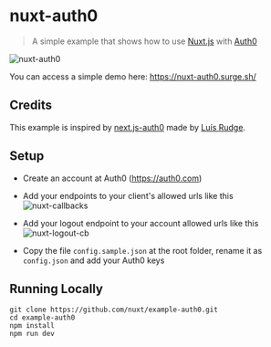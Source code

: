 # nuxt-auth0

> A simple example that shows how to use [Nuxt.js](https://nuxtjs.org) with [Auth0](https://auth0.com)

![nuxt-auth0](https://cloud.githubusercontent.com/assets/904724/22703834/d971838c-ed65-11e6-90f9-5ecf2a1be5f0.gif)

You can access a simple demo here: https://nuxt-auth0.surge.sh/

## Credits

This example is inspired by [next.js-auth0](https://github.com/luisrudge/next.js-auth0) made by [Luís Rudge](https://github.com/luisrudge).

## Setup

* Create an account at Auth0 (https://auth0.com)
* Add your endpoints to your client's allowed urls like this ![nuxt-callbacks](https://cloud.githubusercontent.com/assets/904724/22703633/23f35724-ed65-11e6-83e4-227ad77c00ff.png)
* Add your logout endpoint to your account allowed urls like this ![nuxt-logout-cb](https://cloud.githubusercontent.com/assets/904724/22703768/9782bbbc-ed65-11e6-93b7-9c1e4d5d7984.png)

* Copy the file `config.sample.json` at the root folder, rename it as `config.json` and add your Auth0 keys

## Running Locally

```
git clone https://github.com/nuxt/example-auth0.git
cd example-auth0
npm install
npm run dev
```

